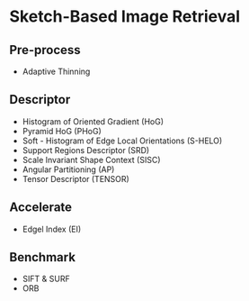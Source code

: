 Sketch-Based Image Retrieval
============================

## Pre-process

* Adaptive Thinning

## Descriptor

* Histogram of Oriented Gradient (HoG)
* Pyramid HoG (PHoG)
* Soft - Histogram of Edge Local Orientations (S-HELO)
* Support Regions Descriptor (SRD)
* Scale Invariant Shape Context (SISC)
* Angular Partitioning (AP)
* Tensor Descriptor (TENSOR)

## Accelerate

* Edgel Index (EI)

## Benchmark

* SIFT & SURF
* ORB